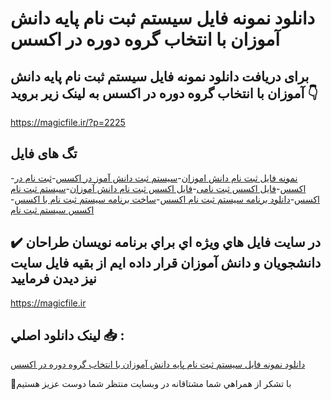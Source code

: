 # دانلود نمونه فایل سیستم ثبت نام پایه دانش آموزان با انتخاب گروه دوره در اکسس

## برای دریافت دانلود نمونه فایل سیستم ثبت نام پایه دانش آموزان با انتخاب گروه دوره در اکسس به لینک زیر بروید 👇

https://magicfile.ir/?p=2225

## تگ های فایل

-[نمونه فایل ثبت نام دانش اموزان](https://magicfile.ir/product/%d8%b3%db%8c%d8%b3%d8%aa%d9%85-%d8%ab%d8%a8%d8%aa-%d9%86%d8%a7%d9%85-%d9%be%d8%a7%db%8c%d9%87-%d8%af%d8%a7%d9%86%d8%b4-%d8%a2%d9%85%d9%88%d8%b2%d8%a7%d9%86-%d8%a8%d8%a7-%d8%a7%d9%86%d8%aa%d8%ae%d8%a7%d8%a8-%da%af%d8%b1%d9%88%d9%87-%d8%af%d9%88%d8%b1%d9%87-%d8%af%d8%b1-%d8%a7%da%a9%d8%b3%d8%b3/)-[سیستم ثبت دانش آموز در اکسس](https://magicfile.ir/product/%d8%b3%db%8c%d8%b3%d8%aa%d9%85-%d8%ab%d8%a8%d8%aa-%d9%86%d8%a7%d9%85-%d9%be%d8%a7%db%8c%d9%87-%d8%af%d8%a7%d9%86%d8%b4-%d8%a2%d9%85%d9%88%d8%b2%d8%a7%d9%86-%d8%a8%d8%a7-%d8%a7%d9%86%d8%aa%d8%ae%d8%a7%d8%a8-%da%af%d8%b1%d9%88%d9%87-%d8%af%d9%88%d8%b1%d9%87-%d8%af%d8%b1-%d8%a7%da%a9%d8%b3%d8%b3/)-[ثبت نام در اکسس](https://magicfile.ir/product/%d8%b3%db%8c%d8%b3%d8%aa%d9%85-%d8%ab%d8%a8%d8%aa-%d9%86%d8%a7%d9%85-%d9%be%d8%a7%db%8c%d9%87-%d8%af%d8%a7%d9%86%d8%b4-%d8%a2%d9%85%d9%88%d8%b2%d8%a7%d9%86-%d8%a8%d8%a7-%d8%a7%d9%86%d8%aa%d8%ae%d8%a7%d8%a8-%da%af%d8%b1%d9%88%d9%87-%d8%af%d9%88%d8%b1%d9%87-%d8%af%d8%b1-%d8%a7%da%a9%d8%b3%d8%b3/)-[فایل اکسس ثبت نامی](https://magicfile.ir/product/%d8%b3%db%8c%d8%b3%d8%aa%d9%85-%d8%ab%d8%a8%d8%aa-%d9%86%d8%a7%d9%85-%d9%be%d8%a7%db%8c%d9%87-%d8%af%d8%a7%d9%86%d8%b4-%d8%a2%d9%85%d9%88%d8%b2%d8%a7%d9%86-%d8%a8%d8%a7-%d8%a7%d9%86%d8%aa%d8%ae%d8%a7%d8%a8-%da%af%d8%b1%d9%88%d9%87-%d8%af%d9%88%d8%b1%d9%87-%d8%af%d8%b1-%d8%a7%da%a9%d8%b3%d8%b3/)-[فایل اکسس ثبت نام دانش آموزان](https://magicfile.ir/product/%d8%b3%db%8c%d8%b3%d8%aa%d9%85-%d8%ab%d8%a8%d8%aa-%d9%86%d8%a7%d9%85-%d9%be%d8%a7%db%8c%d9%87-%d8%af%d8%a7%d9%86%d8%b4-%d8%a2%d9%85%d9%88%d8%b2%d8%a7%d9%86-%d8%a8%d8%a7-%d8%a7%d9%86%d8%aa%d8%ae%d8%a7%d8%a8-%da%af%d8%b1%d9%88%d9%87-%d8%af%d9%88%d8%b1%d9%87-%d8%af%d8%b1-%d8%a7%da%a9%d8%b3%d8%b3/)-[سیستم ثبت نام اکسس](https://magicfile.ir/product/%d8%b3%db%8c%d8%b3%d8%aa%d9%85-%d8%ab%d8%a8%d8%aa-%d9%86%d8%a7%d9%85-%d9%be%d8%a7%db%8c%d9%87-%d8%af%d8%a7%d9%86%d8%b4-%d8%a2%d9%85%d9%88%d8%b2%d8%a7%d9%86-%d8%a8%d8%a7-%d8%a7%d9%86%d8%aa%d8%ae%d8%a7%d8%a8-%da%af%d8%b1%d9%88%d9%87-%d8%af%d9%88%d8%b1%d9%87-%d8%af%d8%b1-%d8%a7%da%a9%d8%b3%d8%b3/)-[دانلود برنامه سیستم ثبت نام اکسس](https://magicfile.ir/product/%d8%b3%db%8c%d8%b3%d8%aa%d9%85-%d8%ab%d8%a8%d8%aa-%d9%86%d8%a7%d9%85-%d9%be%d8%a7%db%8c%d9%87-%d8%af%d8%a7%d9%86%d8%b4-%d8%a2%d9%85%d9%88%d8%b2%d8%a7%d9%86-%d8%a8%d8%a7-%d8%a7%d9%86%d8%aa%d8%ae%d8%a7%d8%a8-%da%af%d8%b1%d9%88%d9%87-%d8%af%d9%88%d8%b1%d9%87-%d8%af%d8%b1-%d8%a7%da%a9%d8%b3%d8%b3/)-[ساخت برنامه سیستم ثبت نام با اکسس](https://magicfile.ir/product/%d8%b3%db%8c%d8%b3%d8%aa%d9%85-%d8%ab%d8%a8%d8%aa-%d9%86%d8%a7%d9%85-%d9%be%d8%a7%db%8c%d9%87-%d8%af%d8%a7%d9%86%d8%b4-%d8%a2%d9%85%d9%88%d8%b2%d8%a7%d9%86-%d8%a8%d8%a7-%d8%a7%d9%86%d8%aa%d8%ae%d8%a7%d8%a8-%da%af%d8%b1%d9%88%d9%87-%d8%af%d9%88%d8%b1%d9%87-%d8%af%d8%b1-%d8%a7%da%a9%d8%b3%d8%b3/)-[اکسس سیستم ثبت نام](https://magicfile.ir/product/%d8%b3%db%8c%d8%b3%d8%aa%d9%85-%d8%ab%d8%a8%d8%aa-%d9%86%d8%a7%d9%85-%d9%be%d8%a7%db%8c%d9%87-%d8%af%d8%a7%d9%86%d8%b4-%d8%a2%d9%85%d9%88%d8%b2%d8%a7%d9%86-%d8%a8%d8%a7-%d8%a7%d9%86%d8%aa%d8%ae%d8%a7%d8%a8-%da%af%d8%b1%d9%88%d9%87-%d8%af%d9%88%d8%b1%d9%87-%d8%af%d8%b1-%d8%a7%da%a9%d8%b3%d8%b3/)

## ✔️ در سايت فايل هاي ويژه اي براي برنامه نويسان طراحان دانشجويان و دانش آموزان قرار داده ايم از بقيه فايل سايت نيز ديدن فرماييد

https://magicfile.ir


## لينک دانلود اصلي 📥 :

[دانلود نمونه فایل سیستم ثبت نام پایه دانش آموزان با انتخاب گروه دوره در اکسس](https://magicfile.ir/product/%d8%b3%db%8c%d8%b3%d8%aa%d9%85-%d8%ab%d8%a8%d8%aa-%d9%86%d8%a7%d9%85-%d9%be%d8%a7%db%8c%d9%87-%d8%af%d8%a7%d9%86%d8%b4-%d8%a2%d9%85%d9%88%d8%b2%d8%a7%d9%86-%d8%a8%d8%a7-%d8%a7%d9%86%d8%aa%d8%ae%d8%a7%d8%a8-%da%af%d8%b1%d9%88%d9%87-%d8%af%d9%88%d8%b1%d9%87-%d8%af%d8%b1-%d8%a7%da%a9%d8%b3%d8%b3/) 


🙏با تشکر از همراهي شما مشتاقانه در وبسایت منتظر شما دوست عزیز هستیم

